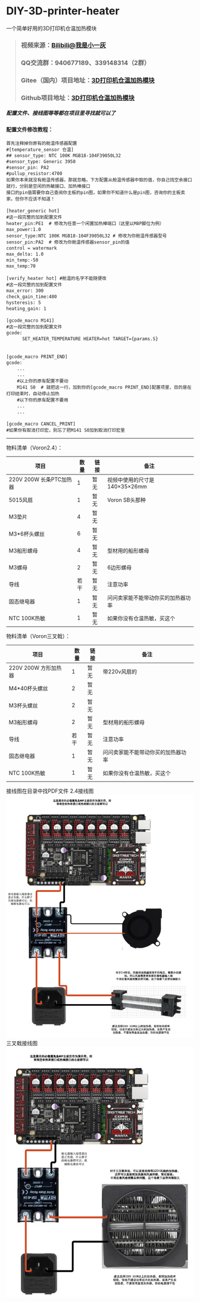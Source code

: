 # DIY-3D-printer-heater
一个简单好用的3D打印机仓温加热模块

>### **视频来源**：[Bilibili@我是小一灰](https://www.bilibili.com/video/BV1Na4y1G7fo "我是小一灰")
>### QQ交流群：940677189、339148314（2群）
> ### **Gitee（国内）项目地址**：[3D打印机仓温加热模块]( "我是小一灰")
> ### **Github项目地址**：[3D打印机仓温加热模块]( "我是小一灰")

##### 配置文件、接线图等等都在项目里寻找就可以了
#### 配置文件修改教程：
```buildoutcfg
首先注释掉你原有的舱温传感器配置
#[temperature_sensor 仓温]
## sensor_type: NTC 100K MGB18-104F39050L32
#sensor_type: Generic 3950
#sensor_pin: PA2
#pullup_resistor:4700
如果你本来就没有舱温传感器，那就忽略，下方配置从舱温传感器中取的值，你自己找空余接口就行，分别是空闲的热敏接口、加热棒接口
接口的pin值需要你自己查阅你主板的pin图，如果你不知道什么是pin图，咨询你的主板卖家。但你不应该不知道！

[heater_generic hot]
#这一段完整的加到配置文件
heater_pin:PE1  # 修改为任意一个闲置加热棒端口（这里以M8P脚位为例）
max_power:1.0
sensor_type:NTC 100K MGB18-104F39050L32 # 修改为你舱温传感器型号
sensor_pin:PA2  # 修改为你舱温传感器sensor_pin的值
control = watermark
max_delta: 1.0
min_temp:-50
max_temp:70

[verify_heater hot] #舱温的名字不能随便改
#这一段完整的加到配置文件
max_error: 300
check_gain_time:480
hysteresis: 5
heating_gain: 1

[gcode_macro M141]
#这一段完整的加到配置文件
gcode:
      SET_HEATER_TEMPERATURE HEATER=hot TARGET={params.S}

   
[gcode_macro PRINT_END]
gcode:
    ...
    ...    
    #以上你的原有配置不要动
    M141 S0  # 就把这一行，加到你的[gcode_macro PRINT_END]配置项里，目的是在打印结束时，自动停止加热
    #以下你的原有配置不要用
    ...
    ...

[gcode_macro CANCEL_PRINT]
#如果你有取消打印宏，别忘了把M141 S0加到取消打印宏里

```
----
物料清单（Voron2.4）：

| 项目 | 数量 | 链接 | 备注 |
| ------- | ------- | ------- | ------- |
| 220V 200W 长条PTC加热器  | 1  | 暂无  | 视频中使用的尺寸是140×35×️26mm  |
| 5015风扇  | 1  | 暂无  |Voron SB头那种  |
| M3垫片  | 4  | 暂无  |  |
| M3*6杯头螺丝  | 6  | 暂无  |  |
| M3船形螺母  | 4  | 暂无  |型材用的船形螺母  |
| M3螺母  | 2  | 暂无  |6边形螺母  |
| 导线  | 若干  | 暂无  |注意功率  |
| 固态继电器  | 1  | 暂无  |问问卖家能不能带动你买的加热器功率  |
| NTC 100K热敏  | 1  | 暂无  |如果你没有仓温热敏，买这个  |


物料清单（Voron三叉戟）：

| 项目 | 数量 | 链接 | 备注 |
| ------- | ------- | ------- | ------- |
| 220V 200W 方形加热器  | 1  | 暂无  | 带220v风扇的  |
| M4*40杯头螺丝  | 2  | 暂无  |  |
| M3杯头螺丝  | 2  | 暂无  |  |
| M3船形螺母  | 2  | 暂无  |型材用的船形螺母  |
| 导线  | 若干  | 暂无  |注意功率  |
| 固态继电器  | 1  | 暂无  |问问卖家能不能带动你买的加热器功率  |
| NTC 100K热敏  | 1  | 暂无  |如果你没有仓温热敏，买这个  |

接线图在目录中找PDF文件
2.4接线图
![001.png](001.png)
三叉戟接线图
![002.png](002.png)
